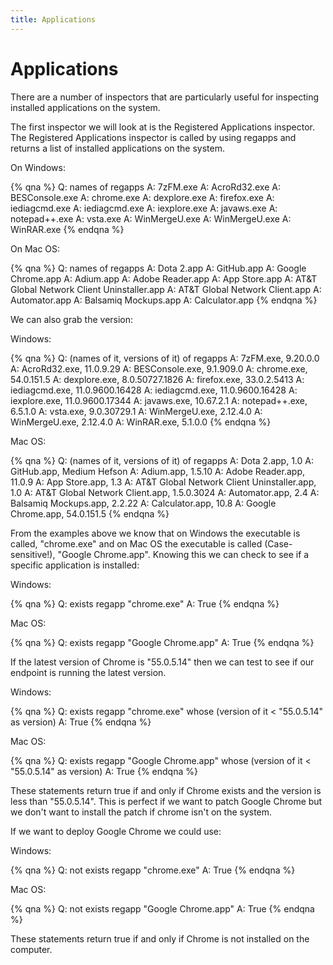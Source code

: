 ```yaml
---
title: Applications
---
```


# Applications

There are a number of inspectors that are particularly useful for inspecting installed applications on the system. 

The first inspector we will look at is the Registered Applications inspector. The Registered Applications inspector is called by using regapps and returns a list of installed applications on the system.

On Windows:

{% qna %}
Q: names of regapps
A: 7zFM.exe
A: AcroRd32.exe
A: BESConsole.exe
A: chrome.exe
A: dexplore.exe
A: firefox.exe
A: iediagcmd.exe
A: iediagcmd.exe
A: iexplore.exe
A: javaws.exe
A: notepad++.exe
A: vsta.exe
A: WinMergeU.exe
A: WinMergeU.exe
A: WinRAR.exe
{% endqna %}

On Mac OS:

{% qna %}
Q: names of regapps
A: Dota 2.app
A: GitHub.app
A: Google Chrome.app
A: Adium.app
A: Adobe Reader.app
A: App Store.app
A: AT&T Global Network Client Uninstaller.app
A: AT&T Global Network Client.app
A: Automator.app
A: Balsamiq Mockups.app
A: Calculator.app
{% endqna %}

We can also grab the version:

Windows:

{% qna %}
Q: (names of it, versions of it) of regapps
A: 7zFM.exe, 9.20.0.0
A: AcroRd32.exe, 11.0.9.29
A: BESConsole.exe, 9.1.909.0
A: chrome.exe, 54.0.151.5
A: dexplore.exe, 8.0.50727.1826
A: firefox.exe, 33.0.2.5413
A: iediagcmd.exe, 11.0.9600.16428
A: iediagcmd.exe, 11.0.9600.16428
A: iexplore.exe, 11.0.9600.17344
A: javaws.exe, 10.67.2.1
A: notepad++.exe, 6.5.1.0
A: vsta.exe, 9.0.30729.1
A: WinMergeU.exe, 2.12.4.0
A: WinMergeU.exe, 2.12.4.0
A: WinRAR.exe, 5.1.0.0
{% endqna %}

Mac OS:

{% qna %}
Q: (names of it, versions of it) of regapps
A: Dota 2.app, 1.0
A: GitHub.app, Medium Hefson
A: Adium.app, 1.5.10
A: Adobe Reader.app, 11.0.9
A: App Store.app, 1.3
A: AT&T Global Network Client Uninstaller.app, 1.0
A: AT&T Global Network Client.app, 1.5.0.3024
A: Automator.app, 2.4
A: Balsamiq Mockups.app, 2.2.22
A: Calculator.app, 10.8
A: Google Chrome.app, 54.0.151.5
{% endqna %}

From the examples above we know that on Windows the executable is called, "chrome.exe" and on Mac OS the executable is called (Case-sensitive!), "Google Chrome.app". Knowing this we can check to see if a specific application is installed:

Windows: 

{% qna %}
Q: exists regapp "chrome.exe"
A: True
{% endqna %}

Mac OS:

{% qna %}
Q: exists regapp "Google Chrome.app"
A: True
{% endqna %}

If the latest version of Chrome is "55.0.5.14" then we can test to see if our endpoint is running the latest version.

Windows: 

{% qna %}
Q: exists regapp "chrome.exe" whose (version of it < "55.0.5.14" as version)
A: True
{% endqna %}

Mac OS:

{% qna %}
Q: exists regapp "Google Chrome.app" whose (version of it < "55.0.5.14" as version)
A: True
{% endqna %}

These statements return true if and only if Chrome exists and the version is less than "55.0.5.14". This is perfect if we want to patch Google Chrome but we don't want to install the patch if chrome isn't on the system.

If we want to deploy Google Chrome we could use:

Windows: 

{% qna %}
Q: not exists regapp "chrome.exe"
A: True
{% endqna %}

Mac OS:

{% qna %}
Q: not exists regapp "Google Chrome.app"
A: True
{% endqna %}

These statements return true if and only if Chrome is not installed on the computer.